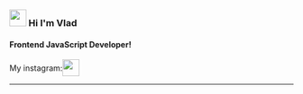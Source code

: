 <h3> <img width="30px" src="https://blog.joypixels.com/content/images/2019/06/waving_hand_sign_1024.gif"> Hi I'm Vlad</h3><h4>Frontend JavaScript Developer!</h4>
<div style="display: flex; align-items: center;">My instagram: 
<a href="https://instagram.com/obezyankaa?igshid=YmMyMTA2M2Y=" target="_blank"><img width="30px" src="https://cdn-icons-png.flaticon.com/512/174/174855.png" alt"logo instagram"></a>
</div>
<hr>
